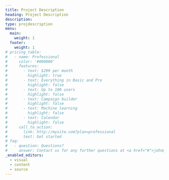 ```yaml
---
title: Project Description
heading: Project Description
description:
type: projdescription
menu:
  main:
    weight: 1
  footer:
    weight: 1
# pricing_table:
#   - name: Professional
#     color: '#000000'
#     features:
#       - text: $299 per month
#         highlight: true
#       - text: Everything in Basic and Pro
#         highlight: false
#       - text: Up to 100 users
#         highlight: false
#       - text: Campaign builder
#         highlight: false
#       - text: Machine learning
#         highlight: false
#       - text: Calendar
#         highlight: false
#     call_to_action:
#       link: http://mysite.com?plan=professional
#       text: Get started
# faq:
#   - question: Questions?
#     answer: Contact us for any further questions at <a href="#">john@business.com</a>.
_enabled_editors:
  - visual
  - content
  - source
---
```


